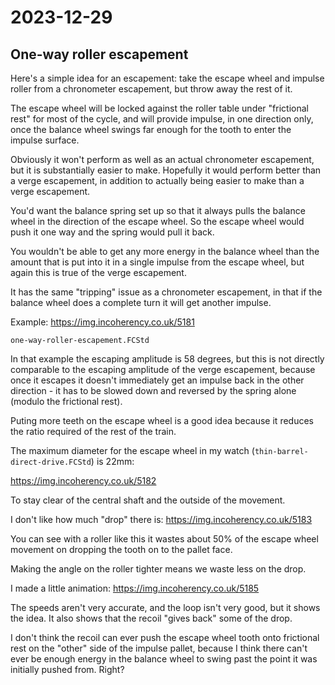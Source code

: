 # 2023-12-29

## One-way roller escapement

Here's a simple idea for an escapement: take the escape wheel and impulse roller from
a chronometer escapement, but throw away the rest of it.

The escape wheel will be locked against the roller table under "frictional rest" for most of
the cycle, and will provide impulse, in one direction only, once the balance wheel swings
far enough for the tooth to enter the impulse surface.

Obviously it won't perform as well as an actual chronometer escapement, but it is substantially
easier to make. Hopefully it would perform better than a verge escapement, in addition to
actually being easier to make than a verge escapement.

You'd want the balance spring set up so that it always pulls the balance wheel in the direction of
the escape wheel. So the escape wheel would push it one way and the spring would pull it back.

You wouldn't be able to get any more energy in the balance wheel than the amount that is put into
it in a single impulse from the escape wheel, but again this is true of the verge escapement.

It has the same "tripping" issue as a chronometer escapement, in that if the balance wheel does a complete
turn it will get another impulse.

Example: https://img.incoherency.co.uk/5181

`one-way-roller-escapement.FCStd`

In that example the escaping amplitude is 58 degrees, but this is not directly comparable to the
escaping amplitude of the verge escapement, because once it escapes it doesn't immediately get an impulse
back in the other direction - it has to be slowed down and reversed by the spring alone (modulo the frictional rest).

Puting more teeth on the escape wheel is a good idea because it reduces the ratio required of the rest of the train.

The maximum diameter for the escape wheel in my watch (`thin-barrel-direct-drive.FCStd`) is 22mm:

https://img.incoherency.co.uk/5182

To stay clear of the central shaft and the outside of the movement.

I don't like how much "drop" there is: https://img.incoherency.co.uk/5183

You can see with a roller like this it wastes about 50% of the escape wheel movement on dropping the tooth on
to the pallet face.

Making the angle on the roller tighter means we waste less on the drop.

I made a little animation: https://img.incoherency.co.uk/5185

The speeds aren't very accurate, and the loop isn't very good, but it shows the idea. It also shows that the recoil
"gives back" some of the drop.

I don't think the recoil can ever push the escape wheel tooth onto frictional rest on the "other" side of the
impulse pallet, because I think there can't ever be enough energy in the balance wheel to swing past the point it was initially
pushed from. Right?
